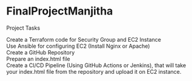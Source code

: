# FinalProjectManjitha
Project Tasks

Create a Terraform code for Security Group and EC2 Instance  
Use Ansible for configuring EC2 (Install Nginx or Apache)  
Create a GitHub Repository   
Prepare an index.html file  
Create a CI/CD Pipeline (Using GitHub Actions or Jenkins), that will take your index.html file from the repository and upload it on EC2 instance.  


